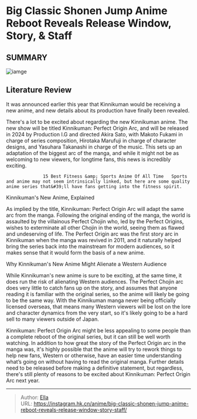 # Big Classic Shonen Jump Anime Reboot Reveals Release Window, Story, &amp; Staff


## SUMMARY 

![iamge](https://static1.srcdn.com/wordpress/wp-content/uploads/2023/09/kinnikuman-perfect-origin-arc.jpg)

## Literature Review

It was announced earlier this year that Kinnikuman would be receiving a new anime, and new details about its production have finally been revealed.





There&#39;s a lot to be excited about regarding the new Kinnikuman anime. The new show will be titled Kinnikuman: Perfect Origin Arc, and will be released in 2024 by Production I.G and directed Akira Sato, with Makoto Fukami in charge of series composition, Hirotaka Marufuji in charge of character designs, and Yasuhara Takanashi in charge of the music. This sets up an adaptation of the biggest arc of the manga, and while it might not be as welcoming to new viewers, for longtime fans, this news is incredibly exciting.




                  15 Best Fitness &amp; Sports Anime Of All Time   Sports and anime may not seem intrinsically linked, but here are some quality anime series that&#39;ll have fans getting into the fitness spirit.   


 Kinnikuman&#39;s New Anime, Explained 
          

As implied by the title, Kinnikuman: Perfect Origin Arc will adapt the same arc from the manga. Following the original ending of the manga, the world is assaulted by the villainous Perfect Chojin who, led by the Perfect Origins, wishes to exterminate all other Chojin in the world, seeing them as flawed and undeserving of life. The Perfect Origin arc was the first story arc in Kinnikuman when the manga was revived in 2011, and it naturally helped bring the series back into the mainstream for modern audiences, so it makes sense that it would form the basis of a new anime.






 Why Kinnikuman&#39;s New Anime Might Alienate a Western Audience 
          

While Kinnikuman&#39;s new anime is sure to be exciting, at the same time, it does run the risk of alienating Western audiences. The Perfect Chojin arc does very little to catch fans up on the story, and assumes that anyone reading it is familiar with the original series, so the anime will likely be going to be the same way. With the Kinnikuman manga never being officially licensed overseas, that means many Western viewers will be lost on the lore and character dynamics from the very start, so it&#39;s likely going to be a hard sell to many viewers outside of Japan.

Kinnikuman: Perfect Origin Arc might be less appealing to some people than a complete reboot of the original series, but it can still be well worth watching. In addition to how great the story of the Perfect Origin arc in the manga was, it&#39;s highly possible that the anime will try to rework things to help new fans, Western or otherwise, have an easier time understanding what’s going on without having to read the original manga. Further details need to be released before making a definitive statement, but regardless, there&#39;s still plenty of reasons to be excited about Kinnikuman: Perfect Origin Arc next year.






---

> Author: [Ella](https://instagram.hk.cn/)  
> URL: https://instagram.hk.cn/anime/big-classic-shonen-jump-anime-reboot-reveals-release-window-story-staff/  

